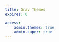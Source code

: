 ```yaml
---
title: Grav Themes
expires: 0

access:
    admin.themes: true
    admin.super: true
---
```

